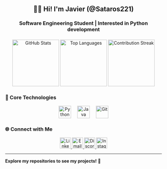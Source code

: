 <h2 align="center">👋🏻 Hi! I'm Javier (@Sataros221)</h2>
<h3 align="center">Software Engineering Student | Interested in Python development</h3>

###

<div align="center">
  <img src="https://github-readme-stats.vercel.app/api?username=Sataros221&hide_title=false&show_icons=true&include_all_commits=true&count_private=true&theme=synthwave&hide_border=true" height="150" alt="GitHub Stats" />
  <img src="https://github-readme-stats.vercel.app/api/top-langs?username=Sataros221&layout=compact&card_width=300&langs_count=6&theme=synthwave&hide_border=true" height="150" alt="Top Languages" />
  <img src="https://streak-stats.demolab.com?user=Sataros221&theme=synthwave&hide_border=true&border_radius=5" height="150" alt="Contribution Streak" />
</div>

###

### 🔧 Core Technologies
<div align="center">
  <img src="https://cdn.jsdelivr.net/gh/devicons/devicon/icons/python/python-original.svg" height="40" alt="Python" />
  <img width="12" />
  <img src="https://cdn.jsdelivr.net/gh/devicons/devicon/icons/java/java-original.svg" height="40" alt="Java" />
  <img width="12" />
  <img src="https://cdn.jsdelivr.net/gh/devicons/devicon/icons/git/git-original.svg" height="40" alt="Git" />
</div>

###

### 🌐 Connect with Me
<div align="center">
  <a href="https://www.linkedin.com/in/javier-valdes-gonzalez-6905a4338/" target="_blank">
    <img src="https://img.shields.io/badge/LinkedIn-0077B5?logo=linkedin&logoColor=white&style=for-the-badge" height="35" alt="LinkedIn" />
  </a>
  <a href="mailto:javier.2212004@gmail.com" target="_blank">
    <img src="https://img.shields.io/badge/Gmail-D14836?logo=gmail&logoColor=white&style=for-the-badge" height="35" alt="Email" />
  </a>
  <a href="https://discordapp.com/users/sataros221" target="_blank">
    <img src="https://img.shields.io/badge/Discord-7289DA?logo=discord&logoColor=white&style=for-the-badge" height="35" alt="Discord" />
  </a>
  <a href="https://www.instagram.com/sataros221/" target="_blank">
    <img src="https://img.shields.io/badge/Instagram-E4405F?logo=instagram&logoColor=white&style=for-the-badge" height="35" alt="Instagram" />
  </a>
</div>

---

**Explore my repositories to see my projects!** 🚀
